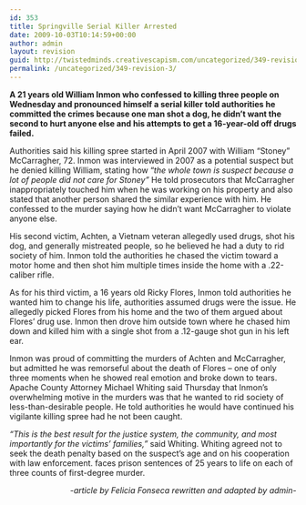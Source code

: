 ```yaml
---
id: 353
title: Springville Serial Killer Arrested
date: 2009-10-03T10:14:59+00:00
author: admin
layout: revision
guid: http://twistedminds.creativescapism.com/uncategorized/349-revision-3/
permalink: /uncategorized/349-revision-3/
---
```

<p class="dropcap-first">
  <strong>A 21 years old William Inmon who confessed to killing three people on Wednesday and pronounced himself a serial killer told authorities he committed the crimes because one man shot a dog, he didn&#8217;t want the second to hurt anyone else and his attempts to get a 16-year-old off drugs failed.</strong>
</p>

Authorities said his killing spree started in April 2007 with William &#8220;Stoney&#8221; McCarragher, 72. Inmon was interviewed in 2007 as a potential suspect but he denied killing William, stating how &#8220;_the whole town is suspect because a lot of people did not care for Stoney&#8221;_ He told prosecutors that McCarragher inappropriately touched him when he was working on his property and also stated that another person shared the similar experience with him. He confessed to the murder saying how he didn&#8217;t want McCarragher to violate anyone else.

His second victim, Achten, a Vietnam veteran allegedly used drugs, shot his dog, and generally mistreated people, so he believed he had a duty to rid society of him. Inmon told the authorities he chased the victim toward a motor home and then shot him multiple times inside the home with a .22-caliber rifle.

As for his third victim, a 16 years old Ricky Flores, Inmon told authorities he wanted him to change his life, authorities assumed drugs were the issue. He allegedly picked Flores from his home and the two of them argued about Flores&#8217; drug use. Inmon then drove him outside town where he chased him down and killed him with a single shot from a .12-gauge shot gun in his left ear.

Inmon was proud of committing the murders of Achten and McCarragher, but admitted he was remorseful about the death of Flores &#8211; one of only three moments when he showed real emotion and broke down to tears. Apache County Attorney Michael Whiting said Thursday that Inmon&#8217;s overwhelming motive in the murders was that he wanted to rid society of less-than-desirable people. He told authorities he would have continued his vigilante killing spree had he not been caught.

_&#8220;This is the best result for the justice system, the community, and most importantly for the victims&#8217; families,&#8221;_ said Whiting. Whiting agreed not to seek the death penalty based on the suspect&#8217;s age and on his cooperation with law enforcement. faces prison sentences of 25 years to life on each of three counts of first-degree murder.

<p style="text-align: right;">
  <em>-article by Felicia Fonseca rewritten and adapted by admin-</em>
</p>